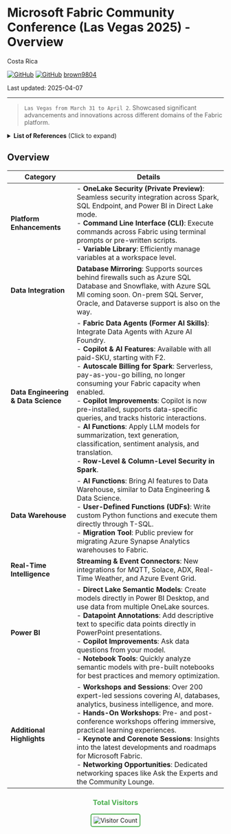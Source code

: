 #  Microsoft Fabric Community Conference (Las Vegas 2025) - Overview 

Costa Rica

[![GitHub](https://badgen.net/badge/icon/github?icon=github&label)](https://github.com)
[![GitHub](https://img.shields.io/badge/--181717?logo=github&logoColor=ffffff)](https://github.com/)
[brown9804](https://github.com/brown9804)

Last updated: 2025-04-07

----------

>  `Las Vegas from March 31 to April 2`. Showcased significant advancements and innovations across different domains of the Fabric platform.


<details>
<summary><b>List of References</b> (Click to expand)</summary>

</details>

## Overview

| **Category**                | **Details**                                                                                                                                                                                                                                                                                                                                 |
|-----------------------------|-----------------------------------------------------------------------------------------------------------------------------------------------------------------------------------------------------------------------------------------------------------------------------------------------------------------------------------------------|
| **Platform Enhancements**   | - **OneLake Security (Private Preview)**: Seamless security integration across Spark, SQL Endpoint, and Power BI in Direct Lake mode.<br/> - **Command Line Interface (CLI)**: Execute commands across Fabric using terminal prompts or pre-written scripts.<br/> - **Variable Library**: Efficiently manage variables at a workspace level. |
| **Data Integration**        | **Database Mirroring**: Supports sources behind firewalls such as Azure SQL Database and Snowflake, with Azure SQL MI coming soon. On-prem SQL Server, Oracle, and Dataverse support is also on the way.                                                                                                                                  |
| **Data Engineering & Data Science** | - **Fabric Data Agents (Former AI Skills)**: Integrate Data Agents with Azure AI Foundry.<br/> - **Copilot & AI Features**: Available with all paid-SKU, starting with F2.<br/> - **Autoscale Billing for Spark**: Serverless, pay-as-you-go billing, no longer consuming your Fabric capacity when enabled.<br/> - **Copilot Improvements**: Copilot is now pre-installed, supports data-specific queries, and tracks historic interactions.<br/> - **AI Functions**: Apply LLM models for summarization, text generation, classification, sentiment analysis, and translation.<br/> - **Row-Level & Column-Level Security in Spark**. |
| **Data Warehouse**          | - **AI Functions**: Bring AI features to Data Warehouse, similar to Data Engineering & Data Science.<br/> - **User-Defined Functions (UDFs)**: Write custom Python functions and execute them directly through T-SQL.<br/> - **Migration Tool**: Public preview for migrating Azure Synapse Analytics warehouses to Fabric.                  |
| **Real-Time Intelligence**  | **Streaming & Event Connectors**: New integrations for MQTT, Solace, ADX, Real-Time Weather, and Azure Event Grid.                                                                                                                                                                                                                       |
| **Power BI**                | - **Direct Lake Semantic Models**: Create models directly in Power BI Desktop, and use data from multiple OneLake sources.<br/> - **Datapoint Annotations**: Add descriptive text to specific data points directly in PowerPoint presentations.<br/> - **Copilot Improvements**: Ask data questions from your model.<br/> - **Notebook Tools**: Quickly analyze semantic models with pre-built notebooks for best practices and memory optimization. |
| **Additional Highlights**   | - **Workshops and Sessions**: Over 200 expert-led sessions covering AI, databases, analytics, business intelligence, and more.<br/> - **Hands-On Workshops**: Pre- and post-conference workshops offering immersive, practical learning experiences.<br/> - **Keynote and Corenote Sessions**: Insights into the latest developments and roadmaps for Microsoft Fabric.<br/> - **Networking Opportunities**: Dedicated networking spaces like Ask the Experts and the Community Lounge. |



<div align="center">
  <h3 style="color: #4CAF50;">Total Visitors</h3>
  <img src="https://profile-counter.glitch.me/brown9804/count.svg" alt="Visitor Count" style="border: 2px solid #4CAF50; border-radius: 5px; padding: 5px;"/>
</div>

